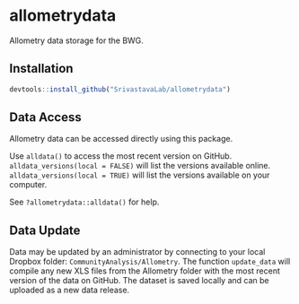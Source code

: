 # allometrydata

Allometry data storage for the BWG.

## Installation

```r
devtools::install_github("SrivastavaLab/allometrydata")
```

## Data Access

Allometry data can be accessed directly using this package.

Use `alldata()` to access the most recent version on GitHub.
`alldata_versions(local = FALSE)` will list the versions available online.
`alldata_versions(local = TRUE)` will list the versions available on your
computer.

See `?allometrydata::alldata()` for help.

## Data Update

Data may be updated by an administrator by connecting to your local Dropbox
folder: `CommunityAnalysis/Allometry`. The function `update_data` will
compile any new XLS files from the Allometry folder with the most recent version
of the data on GitHub. The dataset is saved locally and can be uploaded as a new
data release.